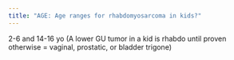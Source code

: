 ```yaml
---
title: "AGE: Age ranges for rhabdomyosarcoma in kids?"
---
```

2-6 and 14-16 yo
(A lower GU tumor in a kid is rhabdo until proven otherwise = vaginal, prostatic, or bladder trigone)

